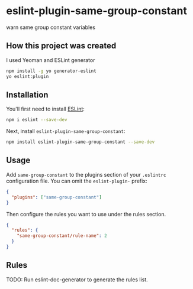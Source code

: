 # eslint-plugin-same-group-constant

warn same group constant variables

## How this project was created

I used Yeoman and ESLint generator

```sh
npm install -g yo generator-eslint
yo eslint:plugin
```

## Installation

You'll first need to install [ESLint](https://eslint.org/):

```sh
npm i eslint --save-dev
```

Next, install `eslint-plugin-same-group-constant`:

```sh
npm install eslint-plugin-same-group-constant --save-dev
```

## Usage

Add `same-group-constant` to the plugins section of your `.eslintrc` configuration file. You can omit the `eslint-plugin-` prefix:

```json
{
  "plugins": ["same-group-constant"]
}
```

Then configure the rules you want to use under the rules section.

```json
{
  "rules": {
    "same-group-constant/rule-name": 2
  }
}
```

## Rules

<!-- begin auto-generated rules list -->

TODO: Run eslint-doc-generator to generate the rules list.

<!-- end auto-generated rules list -->
